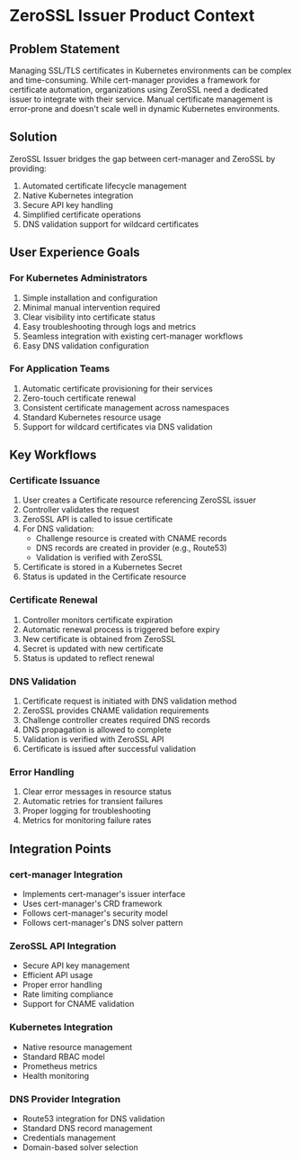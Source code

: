 # ZeroSSL Issuer Product Context

## Problem Statement
Managing SSL/TLS certificates in Kubernetes environments can be complex and time-consuming. While cert-manager provides a framework for certificate automation, organizations using ZeroSSL need a dedicated issuer to integrate with their service. Manual certificate management is error-prone and doesn't scale well in dynamic Kubernetes environments.

## Solution
ZeroSSL Issuer bridges the gap between cert-manager and ZeroSSL by providing:
1. Automated certificate lifecycle management
2. Native Kubernetes integration
3. Secure API key handling
4. Simplified certificate operations
5. DNS validation support for wildcard certificates

## User Experience Goals

### For Kubernetes Administrators
1. Simple installation and configuration
2. Minimal manual intervention required
3. Clear visibility into certificate status
4. Easy troubleshooting through logs and metrics
5. Seamless integration with existing cert-manager workflows
6. Easy DNS validation configuration

### For Application Teams
1. Automatic certificate provisioning for their services
2. Zero-touch certificate renewal
3. Consistent certificate management across namespaces
4. Standard Kubernetes resource usage
5. Support for wildcard certificates via DNS validation

## Key Workflows

### Certificate Issuance
1. User creates a Certificate resource referencing ZeroSSL issuer
2. Controller validates the request
3. ZeroSSL API is called to issue certificate
4. For DNS validation:
   - Challenge resource is created with CNAME records
   - DNS records are created in provider (e.g., Route53)
   - Validation is verified with ZeroSSL
5. Certificate is stored in a Kubernetes Secret
6. Status is updated in the Certificate resource

### Certificate Renewal
1. Controller monitors certificate expiration
2. Automatic renewal process is triggered before expiry
3. New certificate is obtained from ZeroSSL
4. Secret is updated with new certificate
5. Status is updated to reflect renewal

### DNS Validation
1. Certificate request is initiated with DNS validation method
2. ZeroSSL provides CNAME validation requirements
3. Challenge controller creates required DNS records
4. DNS propagation is allowed to complete
5. Validation is verified with ZeroSSL API
6. Certificate is issued after successful validation

### Error Handling
1. Clear error messages in resource status
2. Automatic retries for transient failures
3. Proper logging for troubleshooting
4. Metrics for monitoring failure rates

## Integration Points

### cert-manager Integration
- Implements cert-manager's issuer interface
- Uses cert-manager's CRD framework
- Follows cert-manager's security model
- Follows cert-manager's DNS solver pattern

### ZeroSSL API Integration
- Secure API key management
- Efficient API usage
- Proper error handling
- Rate limiting compliance
- Support for CNAME validation

### Kubernetes Integration
- Native resource management
- Standard RBAC model
- Prometheus metrics
- Health monitoring

### DNS Provider Integration
- Route53 integration for DNS validation
- Standard DNS record management
- Credentials management
- Domain-based solver selection 